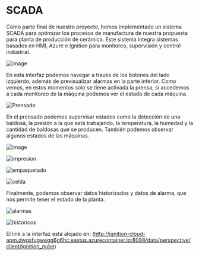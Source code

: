# SCADA

Como parte final de nuestro proyecto, hemos implementado un sistema SCADA para optimizar los procesos de manufactura de nuestra propuesta para planta de producción de cerámica. Este sistema integra sistemas basados en HMI, Azure e Ignition para monitoreo, supervisión y control industrial.

![image](https://github.com/danielCamiloP/TecnomecatroniX/assets/82681128/c75cc323-2d21-48d2-b50c-53a746bd0152)


En esta interfaz podemos navegar a través de los botones del lado izquierdo, además de previsualizar alarmas en la parte inferior. Como vemos, en estos momentos solo se tiene activada la prensa, si accedemos a cada monitoreo de la máquina podemos ver el estado de cada máquina.


![Prensado](https://github.com/danielCamiloP/TecnomecatroniX/assets/49196698/f4257113-efdf-4555-b64c-a16caef21e46)

En el prensado podemos supervisar estados como la detección de una baldosa, la presión a la que está trabajando, la temperatura, la humedad y la cantidad de baldosas que se producen. También podemos observar algunos estados de las máquinas.

![image](https://github.com/danielCamiloP/TecnomecatroniX/assets/49196698/ceebb30f-d167-45b6-a0fa-d20d32498a0b)

![impresion](https://github.com/danielCamiloP/TecnomecatroniX/assets/49196698/b4101e95-9f7c-424a-9e8b-1323dc03c266)

![empaquetado](https://github.com/danielCamiloP/TecnomecatroniX/assets/49196698/3e1debad-91d8-4e4b-9972-ca268ba9f436)

![celda](https://github.com/danielCamiloP/TecnomecatroniX/assets/49196698/c058a14a-1bb9-4789-abca-00a912e80458)

Finalmente, podemos observar datos historizados y datos de alarma, que nos permite tener el estado de la planta.

![alarmas](https://github.com/danielCamiloP/TecnomecatroniX/assets/49196698/e045a114-6122-4df4-9e5a-87b58cf34aa7)


![historicos](https://github.com/danielCamiloP/TecnomecatroniX/assets/49196698/d68425c7-f450-4ece-8733-ba05b859dffd)


El link a la interfaz está alojado en: (http://ignition-cloud-apm.dwgsfugwegg6g6hc.eastus.azurecontainer.io:8088/data/perspective/client/Ignition_nube)
